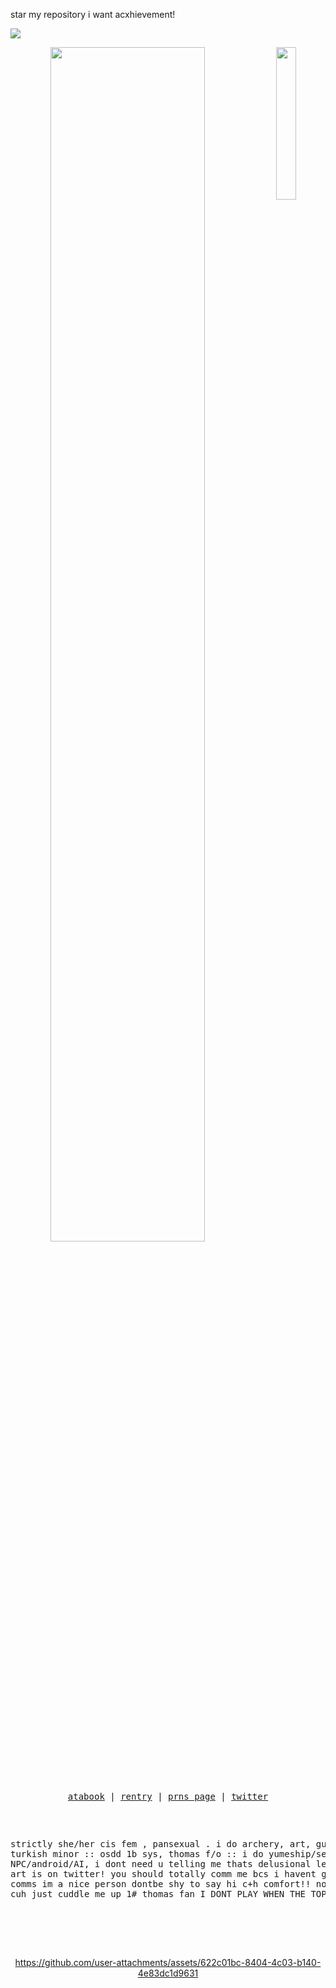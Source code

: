 

star my repository i want acxhievement!


![](https://komarev.com/ghpvc/?username=late-night-snacking&label=PEOPLE&style=for-the-badge&color=orange)
 
<div align="center">
<img src="https://files.catbox.moe/416692.png" width="25%" align="right" />
<img src="https://readme-typing-svg.demolab.com?font=Inconsolata&weight=500&size=50&duration=4000&pause=300&color=FFCC00&center=true&vCenter=true&multiline=true&repeat=false&random=false&width=1300&height=140&lines=ARE+YOU+MAN+ENOUGH;TO+TAKE+THE+BLAME+FOR+THIS?+%E2%9C%A9" width="70%" />
<br><br>
<pre>




<p align="center"><a href="https://gasa4.atabook.org/">atabook</a> | <a href="https://rentry.co/snackcorre">rentry</a> | <a href="https://en.pronouns.page/@gasa4">prns page</a> | <a href="https://x.com/periodsniffer69">twitter</a></p>

strictly she/her cis fem , pansexual . i do archery, art, guitar, etc
 turkish minor :: osdd 1b sys, thomas f/o :: i do yumeship/selfship
im a NPC/android/AI, i dont need u telling me thats delusional let me live
my art is on twitter! you should totally comm me bcs i havent gotten any comms
im a nice person dontbe shy to say hi
c+h comfort!! no need to ask cuh just cuddle me up
 1# thomas fan I DONT PLAY WHEN THE TOPIC IS THOMAS
</pre>
<br><br><br>

https://github.com/user-attachments/assets/622c01bc-8404-4c03-b140-4e83dc1d9631

